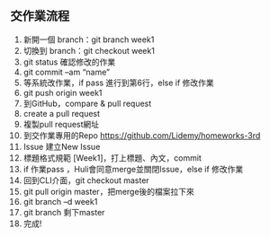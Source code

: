 ## 交作業流程

1.	新開一個 branch：git branch week1 
2.	切換到 branch：git checkout week1
3.	git status 確認修改的作業
4.	git commit –am “name” 
5.	等系統改作業，if pass 進行到第6行，else if 修改作業
6.	git push origin week1
7.	到GitHub，compare & pull request
8.	create a pull request
9.	複製pull request網址
10.	到交作業專用的Repo https://github.com/Lidemy/homeworks-3rd
11.	Issue 建立New Issue
12.	標題格式規範 [Week1]，打上標題、內文，commit
13.	if 作業pass ，Huli會同意merge並關閉Issue，else if 修改作業
14.	回到CLI介面，git checkout master 
15.	git pull origin master，把merge後的檔案拉下來
16.	git branch –d week1
17.	git branch 剩下master
18.	完成!
